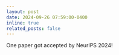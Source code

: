 ```yaml
---
layout: post
date: 2024-09-26 07:59:00-0400
inline: true
related_posts: false
---
```


One paper got accepted by NeurIPS 2024!
